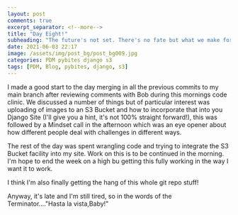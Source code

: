 ```yaml
---
layout: post
comments: true
excerpt_separator: <!--more-->
title: "Day Eight!"
subheading: "The future's not set. There's no fate but what we make for ourselves."
date: 2021-06-03 22:17
image: /assets/img/post_bg/post_bg009.jpg
categories: PDM pybites django s3
tags: [PDM, Blog, pybites, django, s3]
---
```


I made a good start to the day merging in all the previous commits to my main branch after reviewing comments with Bob during this mornings code clinic. We discussed a number of things but of particular interest was uploading of images to an S3 Bucket <!--more--> and how to incorporate that into you Django Site (I'll give you a hint, it's not 100% straight forward!), this was followed by a Mindset call in the afternoon which was an eye opener about how different people deal with challenges in different ways.

The rest of the day was spent wrangling code and trying to integrate the S3 Bucket facility into my site. Work on this is to be continued in the morning. I'm hope to end the week on a high bu getting this fully working in the way I want it to work.

I think I'm also finally getting the hang of this whole git repo stuff!

Anyway, it's late and I'm still tired, so in the words of the Terminator...."Hasta la vista,Baby!"
